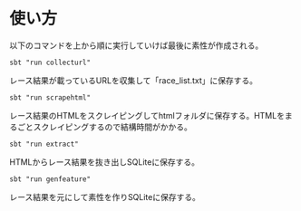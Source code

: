 # 使い方

以下のコマンドを上から順に実行していけば最後に素性が作成される。
```
sbt "run collecturl"
```
レース結果が載っているURLを収集して「race_list.txt」に保存する。
```
sbt "run scrapehtml"
```
レース結果のHTMLをスクレイピングしてhtmlフォルダに保存する。HTMLをまるごとスクレイピングするので結構時間がかかる。
```
sbt "run extract"
```
HTMLからレース結果を抜き出しSQLiteに保存する。
```
sbt "run genfeature"
```
レース結果を元にして素性を作りSQLiteに保存する。
